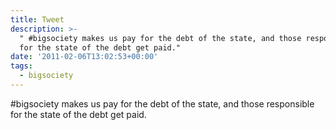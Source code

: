 ```yaml
---
title: Tweet
description: >-
  " #bigsociety makes us pay for the debt of the state, and those responsible
  for the state of the debt get paid."
date: '2011-02-06T13:02:53+00:00'
tags:
  - bigsociety
---
```

 #bigsociety makes us pay for the debt of the state, and those responsible for the state of the debt get paid.
